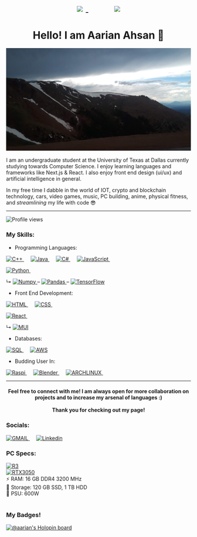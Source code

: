 

<h1 align= "center">
   
 <a href="https://github.com/SameerIslam/pepsicohackdfw">
  <img align="center" style="margin:0.5rem" src="https://github-readme-stats.vercel.app/api/pin/?username=Sameerislam&repo=pepsicohackdfw&title_color=ffffff&text_color=c9cacc&icon_color=4AB197&bg_color=1A2B34" />
</a>
&emsp;&emsp;
 <a href="https://github.com/acm-projects/FIRE-Up">
  <img align="center" style="margin:0.5rem" src="https://github-readme-stats.vercel.app/api/pin/?username=acm-projects&repo=FIRE-Up&title_color=ffffff&text_color=c9cacc&icon_color=4AB197&bg_color=1A2B34" />
</a>

<!--
[![Readme Card](https://github-readme-stats.vercel.app/api/pin/?username=aarian-a&repo=sado-bot&theme=dracula&)](https://github.com/Aarian-A/sado-bot#readme)  [![Readme Card](https://github-readme-stats.vercel.app/api/pin/?username=kushb007&repo=askcomets&theme=dracula)](https://github.com/kushb007/askcomets)
-->
</h1>


<h1 align= "center"> Hello! I am Aarian Ahsan 👋 </h1>

 <p align="center"> <img src="https://github.com/Aarian-A/Aarian-A/blob/main/colorado.jpeg?raw=true" alt="coding" width="820" height="280" /> </p>


I am an undergraduate student at the University of Texas at Dallas currently studying towards Computer Science. I enjoy learning languages and frameworks like Next.js & React. I also enjoy front end design (ui/ux) and artificial intelligence in general.

In my free time I dabble in the world of IOT, crypto and blockchain technology, cars, video games, music, PC building, anime, physical fitness, and *streamlining* my life with code 😎 <br>

<hr>

![Profile views](https://gpvc.arturio.dev/Aarian-A)  

### My Skills:
- Programming Languages:

  <a href="https://docs.microsoft.com/en-us/cpp/?view=msvc-170" target="_blank"> 
<img alt="C++" src="https://img.shields.io/badge/C%2B%2B-00599C?style=for-the-badge&logo=c%2B%2B&logoColor=white"> </a>
   &emsp;
  <a href="https://docs.oracle.com/en/java/" target="_blank"> 
<img alt="Java" src="https://img.shields.io/badge/Java-ED8B00?style=for-the-badge&logo=java&logoColor=white"> </a>
   &emsp; 
  <a href="https://docs.microsoft.com/en-us/dotnet/csharp/" target="_blank"> 
<img alt="C#" src="https://img.shields.io/badge/C%23-239120?style=for-the-badge&logo=c-sharp&logoColor=white"> </a>
  &emsp;
  <a href="https://developer.mozilla.org/en-US/docs/Web/JavaScript" target="_blank"> 
<img alt="JavaScript" src="https://img.shields.io/badge/JavaScript-323330?style=for-the-badge&logo=javascript&logoColor=white"> </a>
  &emsp;
  
  <a href="https://docs.python.org/3/" target="_blank"> 
<img alt="Python" src="https://img.shields.io/badge/Python-3776AB?style=for-the-badge&logo=python&logoColor=white"> </a>
 &emsp;
 
 <span>&#8627;</span>
 <a href="https://numpy.org/doc/" target="_blank"> 
<img alt="Numpy" src="https://img.shields.io/badge/numpy-%23013243.svg?style=for-the-badge&logo=numpy&logoColor=white"> </a> <span>&#8211;</span>
<a href="https://pandas.pydata.org/docs/" target="_blank"> 
<img alt="Pandas" src="https://img.shields.io/badge/pandas-%23150458.svg?style=for-the-badge&logo=pandas&logoColor=white"> </a> <span>&#8211;</span>
<a href="https://www.tensorflow.org/api_docs" target="_blank"> 
<img alt="TensorFlow" src="https://img.shields.io/badge/TensorFlow-%23FF6F00.svg?style=for-the-badge&logo=TensorFlow&logoColor=white"> </a> 
- Front End Development:

  <a href="https://html.com/" target="_blank"> 
<img alt="HTML" src="https://img.shields.io/badge/HTML-239120?style=for-the-badge&logo=html5&logoColor=white"> </a>
 &emsp;
  <a href="https://developer.mozilla.org/en-US/docs/Web/CSS" target="_blank"> 
<img alt="CSS" src="https://img.shields.io/badge/CSS-239120?&style=for-the-badge&logo=css3&logoColor=white"> </a>
 &emsp;
 
  <a href="https://reactjs.org/docs/getting-started.html" target="_blank"> 
<img alt="React" src="https://img.shields.io/badge/React-20232A?style=for-the-badge&logo=react&logoColor=white"> </a>
 &emsp;
 
 <span>&#8627;</span>
  <a href="https://mui.com/" target="_blank"> 
<img alt="MUI" src="https://img.shields.io/badge/Material--UI-0081CB?style=for-the-badge&logo=material-ui&logoColor=white"> </a>

- Databases:

  <a href="https://dev.mysql.com/doc/" target="_blank"> 
<img alt="SQL" src="https://img.shields.io/badge/MySQL-4233FF?style=for-the-badge&logo=mysql&logoColor=white"> </a>
 &emsp;
  <a href="https://docs.aws.amazon.com/" target="_blank"> 
<img alt="AWS" src="https://img.shields.io/badge/Amazon_AWS-232F3E?style=for-the-badge&logo=amazon-aws&logoColor=white"> </a>

- Budding User In:
<a href="https://www.raspberrypi.org/" target="_blank"> 
<img alt="Raspi" src="https://img.shields.io/badge/-RaspberryPi-C51A4A?style=for-the-badge&logo=Raspberry-Pi"> </a>
&emsp;
<a href="https://docs.blender.org/" target="_blank"> 
<img alt="Blender" src="https://img.shields.io/badge/blender-%23F5792A.svg?style=for-the-badge&logo=blender&logoColor=white"> </a>
&emsp;

  <a href="https://archlinux.org/packages/extra/x86_64/ell/" target="_blank"> 
<img alt="ARCHLINUX" src="https://img.shields.io/badge/Arch_Linux-1793D1?style=for-the-badge&logo=arch-linux&logoColor=white"> </a>
&emsp;

<hr>

 <h4 align="center"> 
Feel free to connect with me! I am always open for more collaboration on projects and to increase my arsenal of languages :) <br> 
  <br>
  Thank you for checking out my page! 
</h4>


 ### Socials:
 
<a href="mailto:aarianahsan@gmail.com" target="_blank">
<img alt="GMAIL" src="https://img.shields.io/badge/Gmail-D14836?style=for-the-badge&logo=gmail&logoColor=white"> </a>
&emsp;
 <a href="https://www.linkedin.com/in/aarian-ahsan/" target="_blank"> 
<img alt="Linkedin" src="https://img.shields.io/badge/LinkedIn-0077B5?style=for-the-badge&logo=linkedin&logoColor=white"> </a>

 ### PC Specs:
  <a href="https://www.amd.com/en/products/cpu/amd-ryzen-5-5600x" target="_blank"> 
<img alt="R3" src="https://img.shields.io/badge/AMD-Ryzen_5_5600X-ED1C24?style=for-the-badge&logo=amd&logoColor=white"> </a>
  <br>
  <a href="https://www.nvidia.com/en-us/geforce/graphics-cards/gt-1030/specifications/" target="_blank"> 
<img alt="RTX3050" src="https://img.shields.io/badge/NVIDIA-RTX3050-76B900?style=for-the-badge&logo=nvidia&logoColor=white"> </a>
  <br>
  ⚡️ RAM: 16 GB DDR4 3200 MHz <br>
  💾 Storage: 120 GB SSD, 1 TB HDD <br>
  🔌 PSU: 600W
  <br>
  <br>
  
   <!--
  [![Aarian's GitHub stats](https://github-readme-stats.vercel.app/api?username=aarian-a&title_color=ffffff&text_color=c9cacc&icon_color=4AB197&bg_color=1A2B34)](https://github.com/aarian-a/github-readme-stats)
  
  <br>
  

   <a href="https://github.com/braydoncoyer">
  <img align="center" style="margin:0.5rem" src="https://github-readme-stats.vercel.app/api/top-langs/?username=braydoncoyer&hide=html,css&title_color=ffffff&text_color=c9cacc&icon_color=4AB197&bg_color=1A2B34" />
</a>
  
[![Top Langs](https://github-readme-stats.vercel.app/api/top-langs/?username=aarian-a&layout=compact&title_color=ffffff&text_color=c9cacc&icon_color=4AB197&bg_color=1A2B34)](https://github.com/aarian-a/github-readme-stats)
-->

### My Badges!

[![@aarian's Holopin board](https://holopin.io/api/user/board?user=aarian)](https://holopin.io/@aarian)
